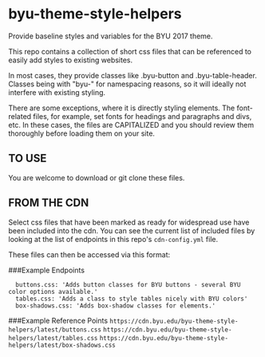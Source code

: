 # byu-theme-style-helpers
Provide baseline styles and variables for the BYU 2017 theme.

This repo contains a collection of short css files that can be referenced to easily add styles to existing websites. 

In most cases, they provide classes like .byu-button and .byu-table-header. Classes being with "byu-" for namespacing reasons,
so it will ideally not interfere with existing styling.

There are some exceptions, where it is directly styling elements. The font-related files, for example, set fonts for 
headings and paragraphs and divs, etc. In these cases, the files are CAPITALIZED and you should review them thoroughly before loading them on your site.


TO USE
------------
You are welcome to download or git clone these files. 


FROM THE CDN
------------
Select css files that have been marked as ready for widespread use have been included into the cdn. You can see the current list of included files by looking at the list of endpoints in this repo's `cdn-config.yml` file.

These files can then be accessed via this format:

###Example Endpoints

```entrypoints:
  buttons.css: 'Adds button classes for BYU buttons - several BYU color options available.'
  tables.css: 'Adds a class to style tables nicely with BYU colors'
  box-shadows.css: 'Adds box-shadow classes for elements.'
```

###Example Reference Points
`https://cdn.byu.edu/byu-theme-style-helpers/latest/buttons.css`
`https://cdn.byu.edu/byu-theme-style-helpers/latest/tables.css`
`https://cdn.byu.edu/byu-theme-style-helpers/latest/box-shadows.css`
